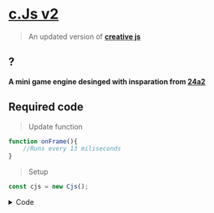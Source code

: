 # [c.Js v2]("github.com")
>An updated version of **[creative js]("github.com")**

## ?
<b>A mini game engine desinged with insparation from </b>**[24a2]("github.com")**

## Required code
>Update function

```javascript
function onFrame(){
    //Runs every 13 miliseconds
}
```
>Setup

```javascript
const cjs = new Cjs();
```
<details>
	<summary>Code</summary>
	<b>cjs.dot(x,y,"color");<br/>
	cjs.clear();<br/>
	cjs.bg("color");<br/>
	cjs.text("text");<br/>
	cjs.end();<br/>
	cjs.getRandomInt(max);<br/>
	cjs.hits(x1,y1,x2,y2);<br/>
	</b>
</details>

<!--
# MDown Edi

> GitHub Flavored Markdown Editor

# Built with
- **[marked](https://github.com/chjj/marked)** for Parsing Markdown
- **[angular-marked](https://github.com/Hypercubed/angular-marked)** for easier usage of *marked*
- **[highlight-js](https://github.com/isagalaev/highlight.js)** for code highlighting
- **[github-markdown-css](https://github.com/sindresorhus/github-markdown-css)** for beautifying markdown output
- **[highlight-js css](https://github.com/isagalaev/highlight.js/tree/master/src/styles)** for beautifying code output

# Examples
* Javascript

```javascript
function() {	
  console.log("Hello There! Start Playing Around");
}
```

* Bash

```bash
# step 1
npm install
```
# How to Use
- Clear the all codes on the left panel
- Write some markdown codes there
- Enjoy!
-->
 
